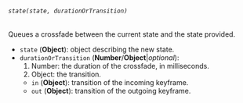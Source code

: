###### `state(state, durationOrTransition)`

Queues a crossfade between the current state and the state provided.

* `state` (**Object**): object describing the new state.
* `durationOrTransition` (**Number**/**Object**|_optional_):
  1. Number: the duration of the crossfade, in milliseconds.
  2. Object: the transition.
    * `in` (**Object**): transition of the incoming keyframe.
    * `out` (**Object**): transition of the outgoing keyframe.
